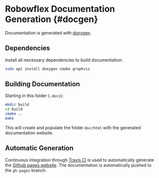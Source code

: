 # Robowflex Documentation Generation {#docgen}
Documentation is generated with [doxygen](https://www.doxygen.nl/index.html).

## Dependencies
Install all necessary dependencies to build documentation:
```sh
sudo apt install doxygen cmake graphviz
```

## Building Documentation
Starting in this folder (`.docs`):
```sh
mkdir build
cd build
cmake ..
make
```
This will create and populate the folder `doc/html` with the generated documentation website.

## Automatic Generation
Continuous integration through [Travis CI](https://travis-ci.org/) is used to automatically generate the [Github pages website](https://kavrakilab.github.io/robowflex/index.html).
The documentation is automatically pushed to the `gh-pages` branch.

